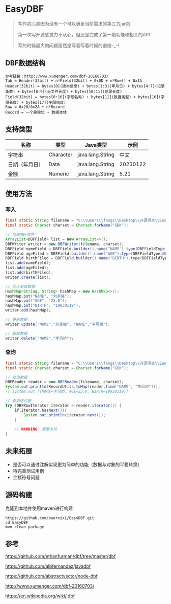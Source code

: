 # EasyDBF

> 写作初心是因为没有一个可以满足当前需求的第三方jar包
>
> 第一次写开源感觉力不从心，但还是完成了第一期功能和相关的API
>
> 写的时候最大的问题居然是写着写着时候的退缩-_-!

## DBF数据结构

```
参考链接：http://www.xumenger.com/dbf-20160703/
Tab = Header(32bit) + n*Field(32bit) + 0x0D + n*Row() + 0x1A
Header(32bit) = bytes[0](版本信息) + bytes[1:3](年月日) + bytes[4:7](记录条数) + bytes[8:9](头文件长度) + bytes[10:11](记录长度)
Field(32bit) = bytes[0:10](字段名称) + bytes[11](数据类型) + bytes[16](字段长度) + bytes[17](字段精度)
Row = 0x20/0x2A + n*Record
Record = 一个删除位 + 数据本体
```

## 支持类型

| 名称           | 类型      | Java类型         | 示例     |
| -------------- | --------- | ---------------- | -------- |
| 字符串         | Character | java.lang.String | 中文     |
| 日期（年月日） | Date      | java.lang.String | 20230122 |
| 金额           | Numeric   | java.lang.String | 5.21     |

## 使用方法

### 写入

``` java
final static String filename = "C:\\Users\\fangs\\Desktop\\开源项目\\EasyDBF\\测试文件3.dbf";
final static Charset charset = Charset.forName("GBK");

// 创建DBF文件
ArrayList<DBFField> list = new ArrayList<>();
DBFWriter writer = new DBFWriter(filename, charset);
DBFField nameField = DBFField.builder().name("NAME").type(DBFFieldType.CHARACTER).size(20).build();
DBFField ageFiled = DBFField.builder().name("AGE").type(DBFFieldType.NUMERIC).size(5).digits(1).build();
DBFField birthFiled = DBFField.builder().name("BIRTH").type(DBFFieldType.DATE).build();
list.add(nameField);
list.add(ageFiled);
list.add(birthFiled);
writer.create(list);

// 写入单条数据
HashMap<String, String> hashMap = new HashMap<>();
hashMap.put("NAME", "刘家强");
hashMap.put("AGE", "23.0");
hashMap.put("BIRTH", "19930119");
writer.add(hashMap);

// 更新数据
writer.update("NAME","刘家强", "NAME","李风娇");

// 删除数据
writer.delete("NAME","李风娇");
```

### 查询

``` java
final static String filename = "C:\\Users\\fangs\\Desktop\\开源项目\\EasyDBF\\测试文件3.dbf";
final static Charset charset = Charset.forName("GBK");

// 查询数据
DBFReader reader = new DBFReader(filename, charset);
System.out.println(RecordUtils.toMap(reader.find("NAME", "李风娇")));
// system.out [{NAME=李风娇, AGE=23.0, BIRTH=19930119}]

// 查询迭代器
try (DBFRowIterator iterator = reader.iterator()) {
    if(iterator.hasNext()){
    	System.out.println(iterator.next());
    }
    
    // WARNING: 需要关闭
}


```

## 未来拓展

- 是否可以通过注解实现更为简单的功能（数据与对象的平稳转换）
- 待完善测试用例
- 金额符号问题

## 源码构建

克隆到本地并使用maven进行构建

```she
https://github.com/buerxixi/EasyDBF.git
cd EasyDBF
mvn clean package
```

## 参考

https://github.com/ethanfurman/dbf/tree/master/dbf

https://github.com/albfernandez/javadbf

https://github.com/abstractvector/node-dbf

http://www.xumenger.com/dbf-20160703/

https://en.wikipedia.org/wiki/.dbf

